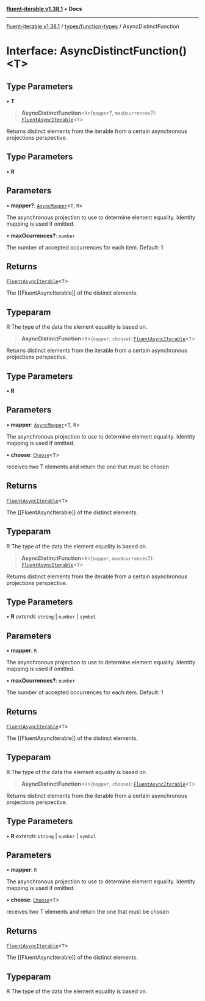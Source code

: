 [**fluent-iterable v1.38.1**](../../../README.md) • **Docs**

***

[fluent-iterable v1.38.1](../../../README.md) / [types/function-types](../README.md) / AsyncDistinctFunction

# Interface: AsyncDistinctFunction()\<T\>

## Type Parameters

• **T**

> **AsyncDistinctFunction**\<`R`\>(`mapper`?, `maxOcurrences`?): [`FluentAsyncIterable`](../../../index/interfaces/FluentAsyncIterable.md)\<`T`\>

Returns distinct elements from the iterable from a certain asynchronous projections perspective.

## Type Parameters

• **R**

## Parameters

• **mapper?**: [`AsyncMapper`](../../../index/interfaces/AsyncMapper.md)\<`T`, `R`\>

The asynchronous projection to use to determine element equality. Identity mapping is used if omitted.

• **maxOcurrences?**: `number`

The number of accepted occurrences for each item. Default: 1

## Returns

[`FluentAsyncIterable`](../../../index/interfaces/FluentAsyncIterable.md)\<`T`\>

The [[FluentAsyncIterable]] of the distinct elements.

## Typeparam

R The type of the data the element equality is based on.

> **AsyncDistinctFunction**\<`R`\>(`mapper`, `choose`): [`FluentAsyncIterable`](../../../index/interfaces/FluentAsyncIterable.md)\<`T`\>

Returns distinct elements from the iterable from a certain asynchronous projections perspective.

## Type Parameters

• **R**

## Parameters

• **mapper**: [`AsyncMapper`](../../../index/interfaces/AsyncMapper.md)\<`T`, `R`\>

The asynchronous projection to use to determine element equality. Identity mapping is used if omitted.

• **choose**: [`Choose`](../../type-aliases/Choose.md)\<`T`\>

receives two T elements and return the one that must be chosen

## Returns

[`FluentAsyncIterable`](../../../index/interfaces/FluentAsyncIterable.md)\<`T`\>

The [[FluentAsyncIterable]] of the distinct elements.

## Typeparam

R The type of the data the element equality is based on.

> **AsyncDistinctFunction**\<`R`\>(`mapper`, `maxOcurrences`?): [`FluentAsyncIterable`](../../../index/interfaces/FluentAsyncIterable.md)\<`T`\>

Returns distinct elements from the iterable from a certain asynchronous projections perspective.

## Type Parameters

• **R** *extends* `string` \| `number` \| `symbol`

## Parameters

• **mapper**: `R`

The asynchronous projection to use to determine element equality. Identity mapping is used if omitted.

• **maxOcurrences?**: `number`

The number of accepted occurrences for each item. Default: 1

## Returns

[`FluentAsyncIterable`](../../../index/interfaces/FluentAsyncIterable.md)\<`T`\>

The [[FluentAsyncIterable]] of the distinct elements.

## Typeparam

R The type of the data the element equality is based on.

> **AsyncDistinctFunction**\<`R`\>(`mapper`, `choose`): [`FluentAsyncIterable`](../../../index/interfaces/FluentAsyncIterable.md)\<`T`\>

Returns distinct elements from the iterable from a certain asynchronous projections perspective.

## Type Parameters

• **R** *extends* `string` \| `number` \| `symbol`

## Parameters

• **mapper**: `R`

The asynchronous projection to use to determine element equality. Identity mapping is used if omitted.

• **choose**: [`Choose`](../../type-aliases/Choose.md)\<`T`\>

receives two T elements and return the one that must be chosen

## Returns

[`FluentAsyncIterable`](../../../index/interfaces/FluentAsyncIterable.md)\<`T`\>

The [[FluentAsyncIterable]] of the distinct elements.

## Typeparam

R The type of the data the element equality is based on.
